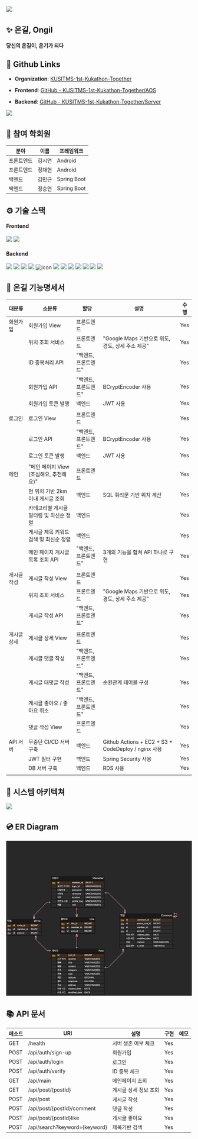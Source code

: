 
<img src="./source/thumbnail.png">

##  **✨ 온길, Ongil**
**당신의 온길이, 온기가 되다**

## **📎** Github Links

- **Organization**: [KUSITMS-1st-Kukathon-Together](https://github.com/KUSITMS-1st-Kukathon-Together)

- **Frontend**: [GitHub - KUSITMS-1st-Kukathon-Together/AOS](https://github.com/KUSITMS-1st-Kukathon-Together/AOS)

- **Backend**: [GitHub - KUSITMS-1st-Kukathon-Together/Server](https://github.com/KUSITMS-1st-Kukathon-Together/Server)
<img src="https://file.notion.so/f/s/1201acd9-3b24-40a0-aa31-adf7d63c4cc3/Untitled.png?table=block&id=4f521471-537a-4c5e-89d1-254eacc3f3cc&spaceId=a15e736d-1e85-48b0-a7fc-c3d9de9b90dd&expirationTimestamp=1679868552750&signature=qTSfCHAcM1U0OToaOrPPr1u3jTbSKUoH8lPFtnxJKbs&downloadName=Untitled.png">

## 👥 참여 학회원

| 분야 | 이름 | 프레임워크 |
| --- | --- | --- |
| 프론트엔드 | 김시연 | Android |
| 프론트엔드 | 정채현 | Android |
| 백엔드 | 김민근 | Spring Boot |
| 백엔드 | 정승연 | Spring Boot |

## ⚙️ 기술 스택

#### Frontend
<img src="https://img.shields.io/badge/Kotlin-F48E00?style=for-the-badge&logo=Kotlin&logoColor=white"/> <img src="https://img.shields.io/badge/Android Studio-3DDC84?style=for-the-badge&logo=Android Studio&logoColor=white">

#### Backend
<img src="https://img.shields.io/badge/java-007396?style=for-the-badge&logo=java&logoColor=white"> <img src="https://img.shields.io/badge/springboot-6DB33F?style=for-the-badge&logo=springboot&logoColor=white"> <img src="https://img.shields.io/badge/Spring Security-6DB33F?style=for-the-badge&logo=Spring Security&logoColor=white"> <img src="https://img.shields.io/badge/mysql-4479A1?style=for-the-badge&logo=mysql&logoColor=white"> <img src="https://img.shields.io/badge/JWT-000000?style=for-the-badge&logo=JSON%20web%20tokens&logoColor=white" alt="icon" /> <img src="https://img.shields.io/badge/amazonaws-232F3E?style=for-the-badge&logo=amazonaws&logoColor=white"> <img src="https://img.shields.io/badge/AWS RDS-527FFF?style=for-the-badge&logo=Amazon RDS&logoColor=white"> <img src="https://img.shields.io/badge/AWS EC2-FF9900?style=for-the-badge&logo=Amazon EC2&logoColor=white"> <img src="https://img.shields.io/badge/AWS S3-569A31?style=for-the-badge&logo=Amazon S3&logoColor=white"> <img src="https://img.shields.io/badge/GitHub Actions-2088FF?style=for-the-badge&logo=GitHub Actions&logoColor=white"> <img src="https://img.shields.io/badge/NGINX-009639?style=for-the-badge&logo=NGINX&logoColor=white"> <img src="https://img.shields.io/badge/Postman-FF6C37?style=for-the-badge&logo=Postman&logoColor=white"/>

## 🔖 온길 기능명세서

| **대분류** | **소분류**                    | **할당**       | **설명**                                            | **수행** |
|---------|----------------------------|--------------|---------------------------------------------------|--------|
| 회원가입    | 회원가입 View                  | 프론트엔드        |                                                   | Yes    |
|         | 위치 조회 서비스                  | 프론트엔드        | "Google Maps 기반으로 위도, 경도, 상세 주소 제공"               | Yes    |
|         | ID 중복처리 API                | "백엔드, 프론트엔드" |                                                   | Yes    |
|         | 회원가입 API                   | "백엔드, 프론트엔드" | BCryptEncoder 사용                                  | Yes    |
|         | 회원가입 토큰 발행                 | 백엔드          | JWT 사용                                            | Yes    |
|         |                            |              |                                                   |      |
| 로그인     | 로그인 View                   | 프론트엔드        |                                                   | Yes    |
|         | 로그인 API                    | "백엔드, 프론트엔드" | BCryptEncoder 사용                                  | Yes    |
|         | 로그인 토큰 발행                  | 백엔드          | JWT 사용                                            | Yes    |
|         |                            |              |                                                   |      |
| 메인      | "메인 페이지 View (조심해요, 추천해요)" | 프론트엔드        |                                                   | Yes    |
|         | 현 위치 기반 2km 이내 게시글 조회      | 백엔드          | SQL 쿼리문 기반 위치 계산                                  | Yes    |
|         | 카테고리별 게시글 필터링 및 최신순 정렬     | 백엔드          |                                                   | Yes    |
|         | 게시글 제목 키워드 검색 및 최신순 정렬     | 백엔드          |                                                   | Yes    |
|         | 메인 페이지 게시글 목록 조회 API       | "백엔드, 프론트엔드" | 3개의 기능을 합쳐 API 하나로 구현                             | Yes    |
|         |                            |              |                                                   |      |
| 게시글 작성  | 게시글 작성 View                | 프론트엔드        |                                                   | Yes    |
|         | 위치 조회 서비스                  | 프론트엔드        | "Google Maps 기반으로 위도, 경도, 상세 주소 제공"               | Yes    |
|         | 게시글 작성 API                 | "백엔드, 프론트엔드" |                                                   | Yes    |
|         |                            |              |                                                   |      |
| 게시글 상세  | 게시글 상세 View                | 프론트엔드        |                                                   | Yes    |
|         | 게시글 댓글 작성                  | "백엔드, 프론트엔드" |                                                   | Yes    |
|         | 게시글 대댓글 작성                 | "백엔드, 프론트엔드" | 순환관계 테이블 구성                                       | Yes    |
|         | 게시글 좋아요 / 좋아요 취소           | "백엔드, 프론트엔드" |                                                   | Yes    |
|         | 댓글 작성 View                 | 프론트엔드        |                                                   | Yes    |
|         |                            |              |                                                   |      |
| API 서버  | 무중단 CI/CD 서버 구축            | 백엔드          | Github Actions + EC2 + S3 + CodeDeploy / nginx 사용 | Yes    |
|         | JWT 필터 구현                  | 백엔드          | Spring Security 사용                                | Yes     |
|         | DB 서버 구축                   | 백엔드          | RDS 사용                                            | Yes     |
|         |                            |              |                                                   |      |


## 🧩 시스템 아키텍쳐

<img src="./source/Untitled.png">

## 💿 ER Diagram

<img src="./source/Untitled 1.png">

## 📚 API 문서

| **메소드** | **URI**                       | **설명**       | **구현** | **메모** |
|---------|-------------------------------|--------------|--------|--------|
| GET     | /health                       | 서버 생존 여부 체크  | Yes    |        |
| POST    | /api/auth/sign-up             | 회원가입         | Yes    |        |
| POST    | /api/auth/login               | 로그인          | Yes    |        |
| POST    | /api/auth/verify              | ID 중복 체크     | Yes    |        |
| GET     | /api/main                     | 메인페이지 조회     | Yes    |        |
| GET     | /api/post/{postId}            | 게시글 상세 정보 조회 | Yes    |        |
| POST    | /api/post                     | 게시글 작성       | Yes    |        |
| POST    | /api/post/{postId}/comment    | 댓글 작성        | Yes    |        |
| POST    | /api/post/{postId}like        | 게시글 좋아요      | Yes    |        |
| POST    | /api/search?keyword={keyword} | 제목기반 검색      | Yes    |        |문서](Github%E1%84%8B%E1%85%A6%20%E1%84%8B%E1%85%A9%E1%86%AF%E1%84%85%E1%85%B5%E1%86%AF%20README%20827a95ea93f74fa3b5674e53ce451f5d/API%20%E1%84%86%E1%85%AE%E1%86%AB%E1%84%89%E1%85%A5%2084d6162273574fc2a2950a76e85f989c.md)
